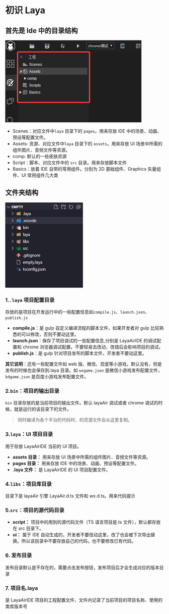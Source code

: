 # 初识 Laya

## 首先是 Ide 中的目录结构

![01.初识Laya__2022-05-26-15-57-18](/attachments/01.初识Laya__2022-05-26-15-57-18.png)

- Scenes：对应文件中`laya` 目录下的 `pages`。用来存放 IDE 中的场景、动画、预设等配置文件。
- Assets: 资源、对应文件中`laya` 目录下的 `assets`。用来存放 UI 场景中所需的组件图片、音频文件等资源。
- comp: 默认的一些皮肤资源
- Script：脚本、对应文件中的 `src` 目录。用来存放脚本文件
- Basics：放着 IDE 自带的常用组件。分别为 2D 基础组件、Graphics 矢量组件、UI 常用组件几大类

## 文件夹结构

![01.初识Laya__2022-05-26-16-19-51](/attachments/01.初识Laya__2022-05-26-16-19-51.png)

### 1.`.laya` 项目配置目录

存放的是项目在开发运行中的一些配置信息如`compile.js`、`launch.json`、`publish.js`

- **compile.js**：是 gulp 自定义编译流程的脚本文件，如果开发者对 gulp 比较熟悉的可以修改，否则不要动这里。
- **launch.json**：保存了项目调试的一些配置信息,分别是 LayaAirIDE 的调试配置和 chrome 浏览器调试配置。不要轻易去改动，改错后会影响项目的调试。
- **publish.js**：是 gulp 针对项目发布的脚本文件，开发者不要动这里。

**其它说明**：还有一些配置文件如 web 版、微信、百度等小游戏，默认没有，但是发布的时候也会保存到.laya 目录。如 `wxgame.json` 是微信小游戏发布配置文件， `bdgame.json` 是百度小游戏发布配置文件。

### 2.`bin`：项目的输出目录

`bin` 目录存放的是当前项目的输出文件。默认 layaAir 调试或者 chrome 调试的时候，就是运行的该目录下的文件。

> 同时编译为各个平台的代码时、的资源文件会从这里复制。

### 3.`laya`：UI 项目目录

用于存放 LayaAirIDE 当前的 UI 项目。

- **assets 目录：** 用来存放 UI 场景中所需的组件图片、音频文件等资源。
- **pages 目录：** 用来存放 IDE 中的场景、动画、预设等配置文件。
- **.laya 文件：** 是 LayaAirIDE 的 UI 项目配置文件。

### 4.`libs`：项目库目录

目录下是 layaAir 引擎 LayaAir.d.ts 文件和 wx.d.ts。用来代码提示

### 5.`src`：项目的源代码目录

- **script：** 项目中的用到的源代码文件（TS 语言项目是.ts 文件），默认都存放在 src 目录下。
- **ui：** 属于 IDE 自动生成的，开发者不要改动这里，改了也会被下次导出替换。所以该目录中不要存放自己的代码，也不要修改已有代码。

### 6. 发布目录

发布目录默认是不存在的，需要点击发布按钮，发布项目后才会生成对应的版本目录

### 7. 项目名.laya

是 LayaAirIDE 项目的工程配置文件，文件内记录了当前项目的项目名称、使用的类库版本号
